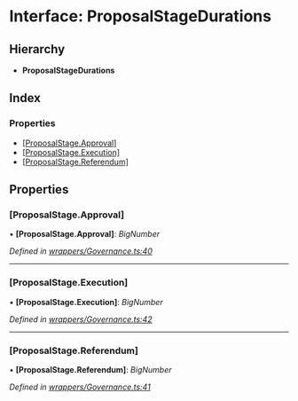 # Interface: ProposalStageDurations

## Hierarchy

* **ProposalStageDurations**

## Index

### Properties

* [[ProposalStage.Approval]](_wrappers_governance_.proposalstagedurations.md#[proposalstage.approval])
* [[ProposalStage.Execution]](_wrappers_governance_.proposalstagedurations.md#[proposalstage.execution])
* [[ProposalStage.Referendum]](_wrappers_governance_.proposalstagedurations.md#[proposalstage.referendum])

## Properties

###  [ProposalStage.Approval]

• **[ProposalStage.Approval]**: *BigNumber*

*Defined in [wrappers/Governance.ts:40](https://github.com/medhak1/celo-monorepo/blob/master/packages/sdk/contractkit/src/wrappers/Governance.ts#L40)*

___

###  [ProposalStage.Execution]

• **[ProposalStage.Execution]**: *BigNumber*

*Defined in [wrappers/Governance.ts:42](https://github.com/medhak1/celo-monorepo/blob/master/packages/sdk/contractkit/src/wrappers/Governance.ts#L42)*

___

###  [ProposalStage.Referendum]

• **[ProposalStage.Referendum]**: *BigNumber*

*Defined in [wrappers/Governance.ts:41](https://github.com/medhak1/celo-monorepo/blob/master/packages/sdk/contractkit/src/wrappers/Governance.ts#L41)*

